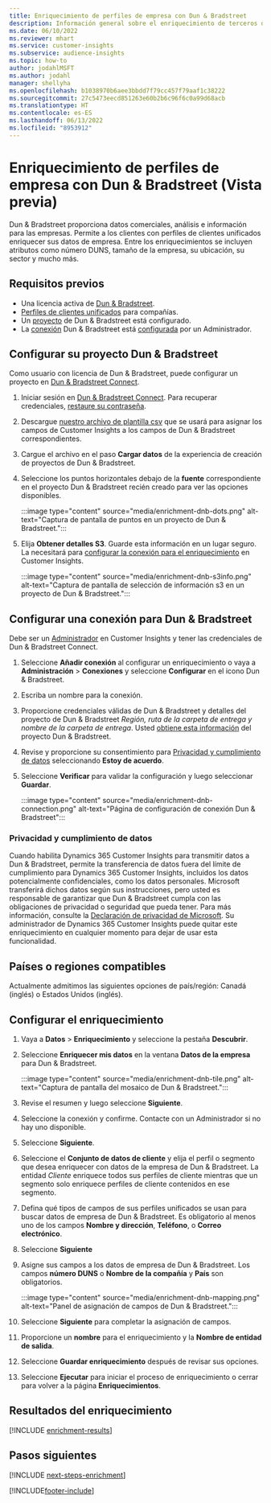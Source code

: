 ```yaml
---
title: Enriquecimiento de perfiles de empresa con Dun & Bradstreet
description: Información general sobre el enriquecimiento de terceros de Dun & Bradstreet.
ms.date: 06/10/2022
ms.reviewer: mhart
ms.service: customer-insights
ms.subservice: audience-insights
ms.topic: how-to
author: jodahlMSFT
ms.author: jodahl
manager: shellyha
ms.openlocfilehash: b1038970b6aee3bbdd7f79cc457f79aaf1c38222
ms.sourcegitcommit: 27c5473eecd851263e60b2b6c96f6c0a99d68acb
ms.translationtype: HT
ms.contentlocale: es-ES
ms.lasthandoff: 06/13/2022
ms.locfileid: "8953912"
---
```

# <a name="enrichment-of-company-profiles-with-dun--bradstreet-preview"></a>Enriquecimiento de perfiles de empresa con Dun & Bradstreet (Vista previa)

Dun & Bradstreet proporciona datos comerciales, análisis e información para las empresas. Permite a los clientes con perfiles de clientes unificados enriquecer sus datos de empresa. Entre los enriquecimientos se incluyen atributos como número DUNS, tamaño de la empresa, su ubicación, su sector y mucho más.

## <a name="prerequisites"></a>Requisitos previos

- Una licencia activa de [Dun & Bradstreet](https://www.dnb.com/marketing/media/give-your-data-a-boost.html?source=microsoft_audience_insights).
- [Perfiles de clientes unificados](customer-profiles.md) para compañías.
- Un [proyecto](#set-up-your-dun--bradstreet-project) de Dun & Bradstreet está configurado.
- La [conexión](connections.md) Dun & Bradstreet está [configurada](#configure-a-connection-for-dun--bradstreet) por un Administrador.

## <a name="set-up-your-dun--bradstreet-project"></a>Configurar su proyecto Dun & Bradstreet

Como usuario con licencia de Dun & Bradstreet, puede configurar un proyecto en [Dun & Bradstreet Connect](https://connect.dnb.com?lead_source=microsoft_audienceinsights).

1. Iniciar sesión en [Dun & Bradstreet Connect](https://connect.dnb.com?lead_source=microsoft_audienceinsights). Para recuperar credenciales, [restaure su contraseña](https://sso.dnb.com/signin/forgot-password?lead_source=microsoft_audienceinsights).

1. Descargue [nuestro archivo de plantilla csv](https://c360devenrichment.blob.core.windows.net/mapping/DnBCIdatamapping.csv) que se usará para asignar los campos de Customer Insights a los campos de Dun & Bradstreet correspondientes.

1. Cargue el archivo en el paso **Cargar datos** de la experiencia de creación de proyectos de Dun & Bradstreet.

1. Seleccione los puntos horizontales debajo de la **fuente** correspondiente en el proyecto Dun & Bradstreet recién creado para ver las opciones disponibles.

   :::image type="content" source="media/enrichment-dnb-dots.png" alt-text="Captura de pantalla de puntos en un proyecto de Dun & Bradstreet.":::

1. Elija **Obtener detalles S3**. Guarde esta información en un lugar seguro. La necesitará para [configurar la conexión para el enriquecimiento](#configure-a-connection-for-dun--bradstreet) en Customer Insights.

   :::image type="content" source="media/enrichment-dnb-s3info.png" alt-text="Captura de pantalla de selección de información s3 en un proyecto de Dun & Bradstreet.":::

## <a name="configure-a-connection-for-dun--bradstreet"></a>Configurar una conexión para Dun & Bradstreet

Debe ser un [Administrador](permissions.md#admin) en Customer Insights y tener las credenciales de Dun & Bradstreet Connect.

1. Seleccione **Añadir conexión** al configurar un enriquecimiento o vaya a **Administración** > **Conexiones** y seleccione **Configurar** en el icono Dun & Bradstreet.

1. Escriba un nombre para la conexión.

1. Proporcione credenciales válidas de Dun & Bradstreet y detalles del proyecto de Dun & Bradstreet *Región, ruta de la carpeta de entrega y nombre de la carpeta de entrega*. Usted [obtiene esta información](#set-up-your-dun--bradstreet-project) del proyecto Dun & Bradstreet.

1. Revise y proporcione su consentimiento para [Privacidad y cumplimiento de datos](#data-privacy-and-compliance) seleccionando **Estoy de acuerdo**.

1. Seleccione **Verificar** para validar la configuración y luego seleccionar **Guardar**.

   :::image type="content" source="media/enrichment-dnb-connection.png" alt-text="Página de configuración de conexión Dun & Bradstreet":::

### <a name="data-privacy-and-compliance"></a>Privacidad y cumplimiento de datos

Cuando habilita Dynamics 365 Customer Insights para transmitir datos a Dun & Bradstreet, permite la transferencia de datos fuera del límite de cumplimiento para Dynamics 365 Customer Insights, incluidos los datos potencialmente confidenciales, como los datos personales. Microsoft transferirá dichos datos según sus instrucciones, pero usted es responsable de garantizar que Dun & Bradstreet cumpla con las obligaciones de privacidad o seguridad que pueda tener. Para más información, consulte la [Declaración de privacidad de Microsoft](https://go.microsoft.com/fwlink/?linkid=396732).
Su administrador de Dynamics 365 Customer Insights puede quitar este enriquecimiento en cualquier momento para dejar de usar esta funcionalidad.

## <a name="supported-countries-or-regions"></a>Países o regiones compatibles

Actualmente admitimos las siguientes opciones de país/región: Canadá (inglés) o Estados Unidos (inglés).

## <a name="configure-the-enrichment"></a>Configurar el enriquecimiento

1. Vaya a **Datos** > **Enriquecimiento** y seleccione la pestaña **Descubrir**.

1. Seleccione **Enriquecer mis datos** en la ventana **Datos de la empresa** para Dun & Bradstreet.

   :::image type="content" source="media/enrichment-dnb-tile.png" alt-text="Captura de pantalla del mosaico de Dun & Bradstreet.":::

1. Revise el resumen y luego seleccione **Siguiente**.

1. Seleccione la conexión y confirme. Contacte con un Administrador si no hay uno disponible.

1. Seleccione **Siguiente**.

1. Seleccione el **Conjunto de datos de cliente** y elija el perfil o segmento que desea enriquecer con datos de la empresa de Dun & Bradstreet. La entidad *Cliente* enriquece todos sus perfiles de cliente mientras que un segmento solo enriquece perfiles de cliente contenidos en ese segmento.

1. Defina qué tipos de campos de sus perfiles unificados se usan para buscar datos de empresa de Dun & Bradstreet. Es obligatorio al menos uno de los campos **Nombre y dirección**, **Teléfono**, o **Correo electrónico**.

1. Seleccione **Siguiente**

1. Asigne sus campos a los datos de empresa de Dun & Bradstreet. Los campos **número DUNS** o **Nombre de la compañía** y **País** son obligatorios.

      :::image type="content" source="media/enrichment-dnb-mapping.png" alt-text="Panel de asignación de campos de Dun & Bradstreet.":::

1. Seleccione **Siguiente** para completar la asignación de campos.

1. Proporcione un **nombre** para el enriquecimiento y la **Nombre de entidad de salida**.

1. Seleccione **Guardar enriquecimiento** después de revisar sus opciones.

1. Seleccione **Ejecutar** para iniciar el proceso de enriquecimiento o cerrar para volver a la página **Enriquecimientos**.

## <a name="enrichment-results"></a>Resultados del enriquecimiento

[!INCLUDE [enrichment-results](includes/enrichment-results.md)]

## <a name="next-steps"></a>Pasos siguientes

[!INCLUDE [next-steps-enrichment](includes/next-steps-enrichment.md)]

[!INCLUDE[footer-include](includes/footer-banner.md)]
